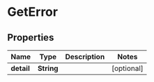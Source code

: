 

# GetError


## Properties

| Name | Type | Description | Notes |
|------------ | ------------- | ------------- | -------------|
|**detail** | **String** |  |  [optional] |



